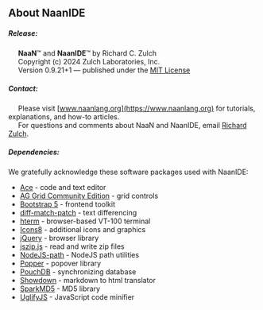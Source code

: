 About NaanIDE
-----


##### Release:
     **NaaN**™ and **NaanIDE**™ by Richard C. Zulch  
     Copyright (c) 2024 Zulch Laboratories, Inc.  
     Version 0.9.21+1 — published under the [MIT License](https://mit-license.org/)

##### Contact:
     Please visit [www.naanlang.org](https://www.naanlang.org) for tutorials, explanations, and how-to articles.  
     For questions and comments about NaaN and NaanIDE, email [Richard Zulch](mailto:naanlang@zulchlabs.com).

##### Dependencies:
We gratefully acknowledge these software packages used with NaanIDE:

- [Ace](https://ace.c9.io/) - code and text editor
- [AG Grid Community Edition](https://www.ag-grid.com/) - grid controls
- [Bootstrap 5](https://getbootstrap.com/) - frontend toolkit
- [diff-match-patch](https://github.com/google/diff-match-patch) - text differencing
- [hterm](https://hterm.org/) - browser-based VT-100 terminal
- [Icons8](https://icons8.com/) - additional icons and graphics
- [jQuery](https://jquery.com/) - browser library
- [jszip.js](http://stuartk.com/jszip) - read and write zip files
- [NodeJS-path](https://nodejs.org/) - NodeJS path utilities
- [Popper](https://popper.js.org/) - popover library
- [PouchDB](https://pouchdb.com/) - synchronizing database
- [Showdown](http://showdownjs.com/) - markdown to html translator
- [SparkMD5](https://github.com/satazor/js-spark-md5) - MD5 library
- [UglifyJS](https://github.com/mishoo/UglifyJS) - JavaScript code minifier
